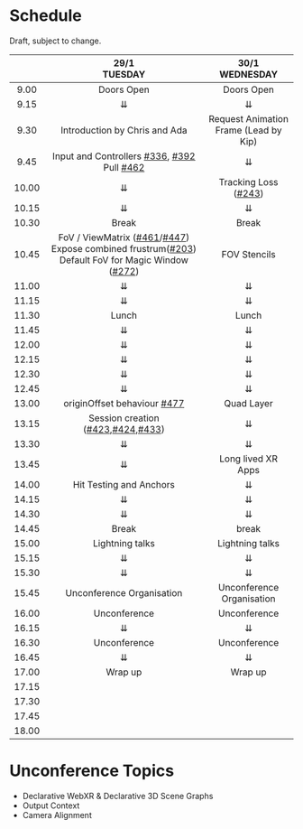 # Schedule

Draft, subject to change.

|       |                                                29/1 <br /> TUESDAY                                  |        30/1 <br /> WEDNESDAY       |
|:-----:|:----------------------------------------------------------------------------------------------------------:|:---------------------------:|
|  9.00 |                                           Doors Open                                                       |       Doors Open        |
|  9.15 |                                                      ⇊                                                     |              ⇊              |
|  9.30 |                               Introduction by Chris and Ada                                                |      Request Animation Frame (Lead by Kip)     |
|  9.45 |                         Input and Controllers [#336](https://github.com/immersive-web/webxr/issues/336), [#392](https://github.com/immersive-web/webxr/issues/392) Pull [#462](https://github.com/immersive-web/webxr/issues/462)                                         |              ⇊              |
| 10.00 |                                                      ⇊                                                     |    Tracking Loss ([#243](https://github.com/immersive-web/webxr/issues/243))      |
| 10.15 |                                                      ⇊                                                     |              ⇊             |
| 10.30 |                                                     Break                                                  |             Break              |
| 10.45 | FoV / ViewMatrix ([#461](https://github.com/immersive-web/webxr/issues/461)/[#447](https://github.com/immersive-web/webxr/issues/447))        Expose combined frustrum([#203](https://github.com/immersive-web/webxr/issues/203))        Default FoV for Magic Window ([#272](https://github.com/immersive-web/webxr/issues/272)) |         FOV Stencils        |
| 11.00 |                                                      ⇊                                                     |              ⇊            |
| 11.15 |                                                      ⇊                                                     |              ⇊              |
| 11.30 |                                                    Lunch                                                   |            Lunch            |
| 11.45 |                                                      ⇊                                                     |              ⇊              |
| 12.00 |                                                      ⇊                                                     |              ⇊              |
| 12.15 |                                                      ⇊                                                     |              ⇊              |
| 12.30 |                                                      ⇊                                                     |              ⇊              |
| 12.45 |                                                      ⇊                                                     |              ⇊              |
| 13.00 |                                        originOffset behaviour [#477](https://github.com/immersive-web/webxr/issues/477)                                          |          Quad Layer         |
| 13.15 |                                     Session creation ([#423](https://github.com/immersive-web/webxr/issues/423),[#424](https://github.com/immersive-web/webxr/issues/424),[#433](https://github.com/immersive-web/webxr/issues/433))                                        |              ⇊              |
| 13.30 |                                                      ⇊                                                     |              ⇊              |
| 13.45 |                                                      ⇊                                                     |      Long lived XR Apps      |
| 14.00 |                                           Hit Testing and Anchors                                          |              ⇊              |
| 14.15 |                                                      ⇊                                                     |              ⇊              |
| 14.30 |                                                      ⇊                                                     |              ⇊              |
| 14.45 |                                                    Break                                                   |            break            |
| 15.00 |                                               Lightning talks                                             |         Lightning talks     |
| 15.15 |                                                      ⇊                                                    |               ⇊            |
| 15.30 |                                                      ⇊                                                     |             ⇊               |
| 15.45 |                                               Unconference Organisation                                    |      Unconference Organisation |
| 16.00 |                                                 Unconference                                               |           Unconference          |
| 16.15 |                                                      ⇊                                                     |             ⇊           |
| 16.30 |                                                  Unconference                                               |           Unconference           |
| 16.45 |                                                      ⇊                                                      |          ⇊              |
| 17.00 |                                                   Wrap up                                                   |        Wrap up            |
| 17.15 |                                                                                                             |                             |
| 17.30 |                                                                                                            |                             |
| 17.45 |                                                                                                            |                             |
| 18.00 |                                                                                                            |                             |



# Unconference Topics

* Declarative WebXR & Declarative 3D Scene Graphs
* Output Context
* Camera Alignment

